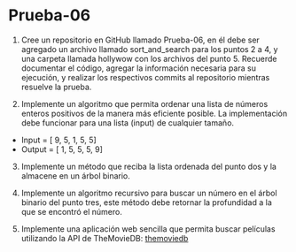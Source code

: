 # Prueba-06

1. Cree un repositorio en GitHub llamado Prueba-06, en él debe ser agregado un archivo llamado sort_and_search para los puntos 2 a 4, y una carpeta llamada hollywow con los archivos del punto 5. Recuerde documentar el código, agregar la información necesaria para su ejecución, y realizar los respectivos commits al repositorio mientras resuelve la prueba.

2. Implemente un algoritmo que permita ordenar una lista de números enteros positivos de la manera más eficiente posible. La implementación debe funcionar para una lista (input) de cualquier tamaño.

  - Input = [ 9, 5, 1, 5, 5]
  - Output = [ 1, 5, 5, 5, 9]

3. Implemente un método que reciba la lista ordenada del punto dos y la almacene en un árbol binario.

4. Implemente un algoritmo recursivo para buscar un número en el árbol binario del punto tres, este método debe retornar la profundidad a la que se encontró el número.

5. Implemente una aplicación web sencilla que permita buscar películas utilizando la API de TheMovieDB: [themoviedb](https://developers.themoviedb.org/3/search/search-movies)  

